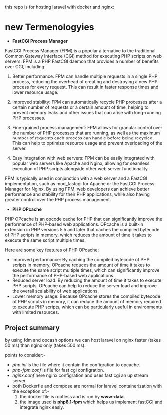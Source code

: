 this repo is for hosting laravel with docker and nginx:
# new Termenologyies
* **FastCGI Process Manager**

  
FastCGI Process Manager (FPM) is a popular alternative to the traditional Common Gateway Interface (CGI) method for executing PHP scripts on web servers. FPM is a PHP FastCGI daemon that provides a number of benefits over CGI, including:

1. Better performance: FPM can handle multiple requests in a single PHP process, reducing the overhead of creating and destroying a new PHP process for every request. This can result in faster response times and lower resource usage.

2. Improved stability: FPM can automatically recycle PHP processes after a certain number of requests or a certain amount of time, helping to prevent memory leaks and other issues that can arise with long-running PHP processes.

3. Fine-grained process management: FPM allows for granular control over the number of PHP processes that are running, as well as the maximum number of requests each process can handle before being recycled. This can help to optimize resource usage and prevent overloading of the server.

4. Easy integration with web servers: FPM can be easily integrated with popular web servers like Apache and Nginx, allowing for seamless execution of PHP scripts alongside other web server functionality.

FPM is typically used in conjunction with a web server and a FastCGI implementation, such as mod_fastcgi for Apache or the FastCGI Process Manager for Nginx. By using FPM, web developers can achieve better performance and stability for their PHP applications, while also having greater control over the PHP process management.

* **PHP OPcache**

PHP OPcache is an opcode cache for PHP that can significantly improve the performance of PHP-based web applications. OPcache is a built-in extension in PHP versions 5.5 and later that caches the compiled bytecode of PHP scripts in memory, which reduces the amount of time it takes to execute the same script multiple times.

Here are some key features of PHP OPcache:
* Improved performance: By caching the compiled bytecode of PHP scripts in memory, OPcache reduces the amount of time it takes to execute the same script multiple times, which can significantly improve the performance of PHP-based web applications.
* Reduced server load: By reducing the amount of time it takes to execute PHP scripts, OPcache can help to reduce the server load and improve the overall scalability of web applications.
* Lower memory usage: Because OPcache stores the compiled bytecode of PHP scripts in memory, it can reduce the amount of memory required to execute PHP scripts, which can be particularly useful in environments with limited resources.
 
 ## Project summary
 
 by using fdm and opcash options we can host laravel on nginx faster (takes 50 ms) than nginx only (takes 500 ms).
 
 points to consider:-
 * *php.ini* is the file where it contain the configration to opcache.
 * *php-fpm.conf* is file for fast cgi configration.
 * *nginx.conf* here nginx configration and uses fast cgi an up stream server.
 * both Dockerfie and compose are normal for laravel containerization with the exception of:-
    1. the docker file is rootless and is run by **www-data**.
    2. the image used is **php8.1-fpm** which helps us implement fastCGI and integrate nginx easly.
